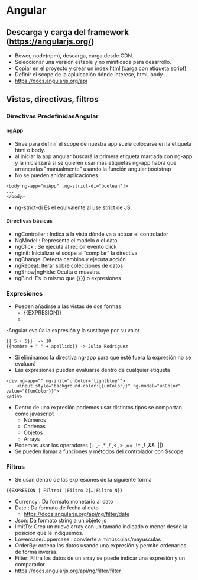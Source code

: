 # Angular
## Descarga y carga del framework (https://angularjs.org/)
- Bower, node(npm), descarga, carga desde CDN.
- Seleccionar una versión estable y no minificada para desarrollo.
- Copiar en el proyecto y crear un index.html (carga con etiqueta script)
- Definir el scope de la apluicación dónde interese, html, body ...
- https://docs.angularjs.org/api

## Vistas, directivas, filtros
### Directivas PredefinidasAngular
#### ngApp
- Sirve para definir el scope de nuestra app suele colocarse en la etiqueta html o body.
- al iniciar la app angular buscará la primera etiqueta marcada con ng-app y la inicializará si se quieren usar mas etiquetas ng-app habrá que arrancarlas "manualmente" usando la función angular.bootstrap
- No se pueden anidar aplicaciones

```
<body ng-app="miApp" [ng-strict-di="boolean"]>
...
</body>
```
- ng-strict-di Es el equivalente al use strict de JS.

#### Directivas básicas
- ngController :  Indica a la vista dónde va a actuar el controlador
- NgModel : Representa el modelo o el dato
- ngClick : Se ejecuta al recibir evento click
- ngInit: Inicializar el scope al “compilar” la directiva
- ngChange: Detecta cambios y ejecuta acción
- ngRepeat: Iterar sobre colecciones de datos
- ngShow|ngHide: Oculta o muestra.
- ngBind: Es lo mismo que {{}} o expresiones

### Expresiones
- Pueden añadirse a las vistas de dos formas
	- {{EXPRESION}}
	- <ETIQ ng-bind="EXPRESION">
-Angular evalúa la expresión y la sustituye por su valor

```
{{ 5 + 5}}  -> 10
{{nombre + " " + apellido}} -> Julio Rodríguez
```
- Si eliminamos la directiva ng-app para que esté fuera la expresión
no se evaluará
- Las expresiones pueden evaluarse dentro de cualquier etiqueta
```
<div ng-app="" ng-init="unColor='lightblue'">
	<input style="background-color:{{unColor}}" ng-model="unColor" value="{{unColor}}">
</div>
```
- Dentro de una expresión podemos usar distintos tipos se comportan como javascript
	- Números
	- Cadenas
	- Objetos
	- Arrays
- Podemos usar los operadores (+ ,- ,* ,/ ,< ,> ,== ,!= ,! ,&& ,||)
- Se pueden llamar a funciones y métodos del controlador con $scope

### Filtros
- Se usan dentro de las expresiones de la siguiente forma
```
{{EXPRESIÓN | Filtro1 |Filtro 2|…|Filtro N}}
```
- Currency : Da formato monetario al dato
- Date : Da formato de fecha al dato
	- https://docs.angularjs.org/api/ng/filter/date
- Json: Da formato string a un objeto js
- limitTo: Crea un nuevo array con un tamaño indicado o menor desde la posición que le indiquemos.
- Lowercase/uppercase : convierte a minúsculas/mayusculas
- OrderBy: ordena los datos usando una expresión y permite ordenarlos de forma inversa.
- Filter: Filtra los datos de un array se puede indicar una expresión y un comparador
- https://docs.angularjs.org/api/ng/filter/filter
